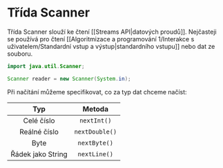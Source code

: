 # Třída Scanner
Třída Scanner slouží ke čtení [[Streams API|datových proudů]]. Nejčasteji se používá pro čtení [[Algoritmizace a programování 1/Interakce s uživatelem/Standardní vstup a výstup|standardního vstupu]] nebo dat ze souboru.

```java
import java.util.Scanner;

Scanner reader = new Scanner(System.in);
```

Při načítání můžeme specifikovat, co za typ dat chceme načíst:

|Typ|Metoda|
|:--:|:--:|
|Celé číslo|`nextInt()`|
|Reálné číslo|`nextDouble()`|
|Byte|`nextByte()`|
|Řádek jako String|`nextLine()`|
